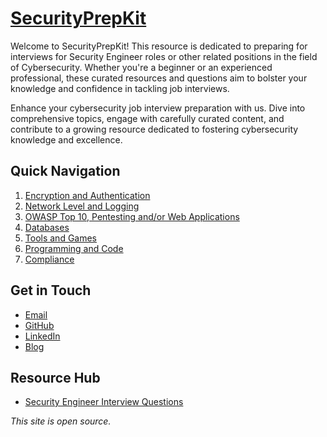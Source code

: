# [SecurityPrepKit](https://vickie-ks.github.io/SecurityPrepKit) 

Welcome to SecurityPrepKit! This resource is dedicated to preparing for interviews for Security Engineer roles or other related positions in the field of Cybersecurity. Whether you're a beginner or an experienced professional, these curated resources and questions aim to bolster your knowledge and confidence in tackling job interviews.

Enhance your cybersecurity job interview preparation with us. Dive into comprehensive topics, engage with carefully curated content, and contribute to a growing resource dedicated to fostering cybersecurity knowledge and excellence.

## Quick Navigation

1. [Encryption and Authentication](topics/encryption_auth.md)
2. [Network Level and Logging](topics/network.md)
3. [OWASP Top 10, Pentesting and/or Web Applications](topics/owasp.md)
4. [Databases](topics/db.md)
5. [Tools and Games](topics/tools_games.md)
6. [Programming and Code](topics/programming.md)
7. [Compliance](topics/compliance.md)

## Get in Touch

- [Email](mailto:vigneshrajan2022@example.com)
- [GitHub](https://github.com/vickie-ks)
- [LinkedIn](https://www.linkedin.com/in/vigneshwar-sundararajan-07a2a5185/)
- [Blog](https://vickie-ks.github.io/CipherVoyage)

## Resource Hub

- [Security Engineer Interview Questions](https://github.com/tadwhitaker/Security_Engineer_Interview_Questions/blob/master/security-interview-questions.md)

<div class="border-gray-light border-top footer mt-5 pt-3 text-gray text-right">
    <em class="float-right text-gray-light">This site is open source.</em>
</div>

<link rel="stylesheet" type="text/css" href="{{ "/assets/css/dark-mode-override.css?v=" | append: site.github.build_revision | relative_url }}">